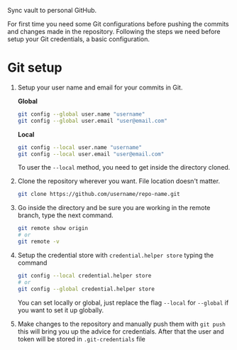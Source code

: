 Sync vault to personal GitHub.

For first time you need some Git configurations before pushing the commits and changes made in the repository. Following the steps we need before setup your Git credentials, a basic configuration.

# Git setup

1. Setup your user name and email for your commits in Git.

	**Global**
	```sh
	git config --global user.name "username"
	git config --global user.email "user@email.com"
	```

	**Local**
	```sh
	git config --local user.name "username"
	git config --local user.email "user@email.com"
	```
	
	To user the `--local` method, you need to get inside the directory cloned.

2. Clone the repository wherever you want. File location doesn't matter.
	```sh
	git clone https://github.com/username/repo-name.git
	```

3. Go inside the directory and be sure you are working in the remote branch, type the next command.

	```sh
	git remote show origin
	# or
	git remote -v
	```

4. Setup the credential store with `credential.helper store` typing the command

	```sh
	git config --local credential.helper store
	# or
	git config --global credential.helper store
	```
	
	You can set locally or global, just replace the flag `--local` for `--global` if you want to set it up globally.

5. Make changes to the repository and manually push them with `git push` this will bring you up the advice for credentials. After that the user and token will be stored in `.git-credentials` file
